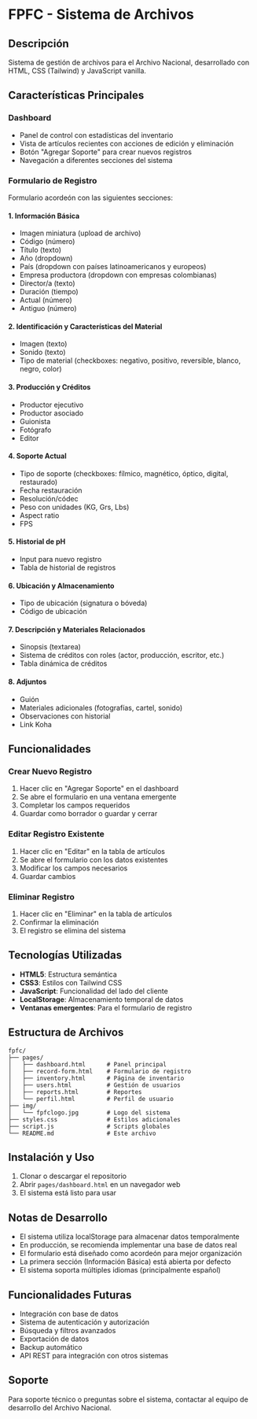 # FPFC - Sistema de Archivos

## Descripción
Sistema de gestión de archivos para el Archivo Nacional, desarrollado con HTML, CSS (Tailwind) y JavaScript vanilla.

## Características Principales

### Dashboard
- Panel de control con estadísticas del inventario
- Vista de artículos recientes con acciones de edición y eliminación
- Botón "Agregar Soporte" para crear nuevos registros
- Navegación a diferentes secciones del sistema

### Formulario de Registro
Formulario acordeón con las siguientes secciones:

#### 1. Información Básica
- Imagen miniatura (upload de archivo)
- Código (número)
- Título (texto)
- Año (dropdown)
- País (dropdown con países latinoamericanos y europeos)
- Empresa productora (dropdown con empresas colombianas)
- Director/a (texto)
- Duración (tiempo)
- Actual (número)
- Antiguo (número)

#### 2. Identificación y Características del Material
- Imagen (texto)
- Sonido (texto)
- Tipo de material (checkboxes: negativo, positivo, reversible, blanco, negro, color)

#### 3. Producción y Créditos
- Productor ejecutivo
- Productor asociado
- Guionista
- Fotógrafo
- Editor

#### 4. Soporte Actual
- Tipo de soporte (checkboxes: fílmico, magnético, óptico, digital, restaurado)
- Fecha restauración
- Resolución/códec
- Peso con unidades (KG, Grs, Lbs)
- Aspect ratio
- FPS

#### 5. Historial de pH
- Input para nuevo registro
- Tabla de historial de registros

#### 6. Ubicación y Almacenamiento
- Tipo de ubicación (signatura o bóveda)
- Código de ubicación

#### 7. Descripción y Materiales Relacionados
- Sinopsis (textarea)
- Sistema de créditos con roles (actor, producción, escritor, etc.)
- Tabla dinámica de créditos

#### 8. Adjuntos
- Guión
- Materiales adicionales (fotografías, cartel, sonido)
- Observaciones con historial
- Link Koha

## Funcionalidades

### Crear Nuevo Registro
1. Hacer clic en "Agregar Soporte" en el dashboard
2. Se abre el formulario en una ventana emergente
3. Completar los campos requeridos
4. Guardar como borrador o guardar y cerrar

### Editar Registro Existente
1. Hacer clic en "Editar" en la tabla de artículos
2. Se abre el formulario con los datos existentes
3. Modificar los campos necesarios
4. Guardar cambios

### Eliminar Registro
1. Hacer clic en "Eliminar" en la tabla de artículos
2. Confirmar la eliminación
3. El registro se elimina del sistema

## Tecnologías Utilizadas

- **HTML5**: Estructura semántica
- **CSS3**: Estilos con Tailwind CSS
- **JavaScript**: Funcionalidad del lado del cliente
- **LocalStorage**: Almacenamiento temporal de datos
- **Ventanas emergentes**: Para el formulario de registro

## Estructura de Archivos

```
fpfc/
├── pages/
│   ├── dashboard.html      # Panel principal
│   ├── record-form.html    # Formulario de registro
│   ├── inventory.html      # Página de inventario
│   ├── users.html          # Gestión de usuarios
│   ├── reports.html        # Reportes
│   └── perfil.html         # Perfil de usuario
├── img/
│   └── fpfclogo.jpg        # Logo del sistema
├── styles.css              # Estilos adicionales
├── script.js               # Scripts globales
└── README.md               # Este archivo
```

## Instalación y Uso

1. Clonar o descargar el repositorio
2. Abrir `pages/dashboard.html` en un navegador web
3. El sistema está listo para usar

## Notas de Desarrollo

- El sistema utiliza localStorage para almacenar datos temporalmente
- En producción, se recomienda implementar una base de datos real
- El formulario está diseñado como acordeón para mejor organización
- La primera sección (Información Básica) está abierta por defecto
- El sistema soporta múltiples idiomas (principalmente español)

## Funcionalidades Futuras

- Integración con base de datos
- Sistema de autenticación y autorización
- Búsqueda y filtros avanzados
- Exportación de datos
- Backup automático
- API REST para integración con otros sistemas

## Soporte

Para soporte técnico o preguntas sobre el sistema, contactar al equipo de desarrollo del Archivo Nacional.